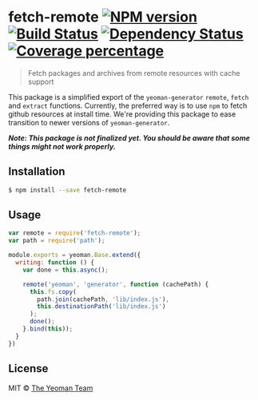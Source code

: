 # fetch-remote [![NPM version][npm-image]][npm-url] [![Build Status][travis-image]][travis-url] [![Dependency Status][daviddm-image]][daviddm-url] [![Coverage percentage][coveralls-image]][coveralls-url]

> Fetch packages and archives from remote resources with cache support

This package is a simplified export of the `yeoman-generator` `remote`, `fetch` and `extract` functions. Currently, the preferred way is to use `npm` to fetch github resources at install time. We're providing this package to ease transition to newer versions of `yeoman-generator`.

**_Note: This package is not finalized yet. You should be aware that some things might not work properly._**

## Installation

```sh
$ npm install --save fetch-remote
```

## Usage

```js
var remote = require('fetch-remote');
var path = require('path');

module.exports = yeoman.Base.extend({
  writing: function () {
    var done = this.async();

    remote('yeoman', 'generator', function (cachePath) {
      this.fs.copy(
        path.join(cachePath, 'lib/index.js'),
        this.destinationPath('lib/index.js')
      );
      done();
    }.bind(this));
  }
})
```

## License

MIT © [The Yeoman Team](http://yeoman.io)


[npm-image]: https://badge.fury.io/js/fetch-remote.svg
[npm-url]: https://npmjs.org/package/fetch-remote
[travis-image]: https://travis-ci.org/yeoman/fetch-remote.svg?branch=master
[travis-url]: https://travis-ci.org/yeoman/fetch-remote
[daviddm-image]: https://david-dm.org/yeoman/fetch-remote.svg?theme=shields.io
[daviddm-url]: https://david-dm.org/yeoman/fetch-remote
[coveralls-image]: https://coveralls.io/repos/yeoman/fetch-remote/badge.svg
[coveralls-url]: https://coveralls.io/r/yeoman/fetch-remote
